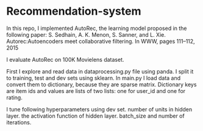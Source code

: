 # Recommendation-system
In this repo, I implemented AutoRec, the learning model proposed in the following paper:
S. Sedhain, A. K. Menon, S. Sanner, and L. Xie. Autorec:Autoencoders meet collaborative filtering. In WWW, pages 111–112, 2015

I evaluate AutoRec on 100K Movielens dataset.

First I explore and read data in dataprocessing.py  file using panda. I split it to training, test and dev sets using sklearn. In main.py I load data and convert them to dictionary, because they are sparse matrix. Dictionary keys are item ids and values are lists of two lists: one for user_id and one for rating.

I tune following hyperparameters using dev set. number of units in hidden layer. the activation function of hidden layer. batch_size and number of iterations.
